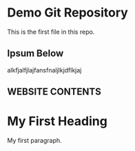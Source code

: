 # Demo Git Repository

This is the first file in this repo.

## Ipsum Below

alkfjalfjlajfansfnaljlkjdflkjaj



## WEBSITE CONTENTS

<!DOCTYPE html>
<html>
<body>

<h1>My First Heading</h1>

<p>My first paragraph.</p>

</body>
</html>
